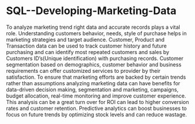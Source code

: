 # SQL--Developing-Marketing-Data
To analyze marketing trend right data and accurate records plays a vital role. Understanding customers behavior, needs, style of purchase helps in marketing strategies and target audience.
Customer, Product and Transaction data can be used to track customer history and future purchasing and can identify most repeated customers and sales by Customers ID’s(Unique identification) with purchasing records.
Customer segmentation based on demographics, customer behavior and business requirements can offer customized services to provider by their satisfaction.
To ensure that marketing efforts are backed by certain trends rather than assumptions analyzing marketing data can have benefits for data-driven decision making, segmentation and marketing, campaigns, budget allocation, real-time monitoring and improve customer experience.
This analysis can be a great turn over for ROI can lead to higher conversion rates and customer retention.
Predictive analytics can boost businesses to focus on future trends by optimizing stock levels and can reduce wastage.

